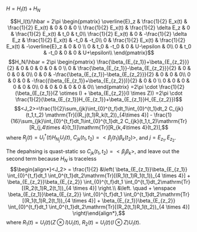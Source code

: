 
$H=H_I(t) + H_N$

$$H_I(t)/\hbar = 2\pi
\begin{pmatrix}
\overline{E}_z  & \frac{1}{2} E_x(t) & \frac{1}{2} E_x(t) & 0 & 0 & 0 \\
\frac{1}{2} E_x(t) & \frac{1}{2} \delta E_z & 0 & \frac{1}{2} E_x(t) & t_0 & t_0\\
\frac{1}{2} E_x(t) & 0 & -\frac{1}{2} \delta E_z & \frac{1}{2} E_x(t) & -t_0 & -t_0\\
0 & \frac{1}{2} E_x(t) & \frac{1}{2} E_x(t) & -\overline{E}_z & 0 & 0 \\
0 & t_0 & -t_0 & 0 & U-\epsilon & 0\\
0 & t_0 & -t_0 & 0 & 0 & U+\epsilon\\
\end{pmatrix}$$
$$H_N/\hbar = 2\pi
\begin{pmatrix}
\frac{\beta_{E_{z_1}}+\beta_{E_{z_2}}}{2}  & 0 & 0 & 0 & 0 & 0 \\
0 & \frac{\beta_{E_{z_1}}-\beta_{E_{z_2}}}{2} & 0 & 0 & 0 & 0\\
0 & 0 & -\frac{\beta_{E_{z_1}}-\beta_{E_{z_2}}}{2}  & 0 & 0 & 0\\
0 & 0 & 0 & -\frac{(\beta_{E_{z_1}}+\beta_{E_{z_2}})}{2} & 0 & 0 \\
0 & 0 & 0 & 0 & 0 & 0\\
0 & 0 & 0 & 0 & 0 & 0\\
\end{pmatrix}
=2\pi \cdot \frac{1}{2}(\beta_{E_{z_1}}(Z \otimes I) + \beta_{E_{z_2}}(I \times Z))
=2\pi \cdot \frac{1}{2}(\beta_{E_{z_1}}H_{E_{z_1}}+\beta_{E_{z_1}}H_{E_{z_2}})$$
$$<J_2>=\frac{1}{2}\sum_{jk}\int_{0}^{t_f}dt_1\int_{0}^{t_1}dt_2 C_{jk}(t_1,t_2) \mathrm{Tr}[(R_j(t_1)R_k(t_2))_{4\times 4}] - \frac{1}{16}\sum_{jk}\int_{0}^{t_f}dt_1\int_{0}^{t_1}dt_2 C_{jk}(t_1,t_2)\mathrm{Tr}[R_{j,4\times 4}(t_1)]\mathrm{Tr}[R_{k,4\times 4}(t_2)],$$
where $R_j(t)=U_I^{\dagger}(t)H_{N_j} U_I(t)$, $C_{jk}(t_1,t_2)=<\beta_{j}(t_1)\beta_{k}(t_2)>$, and $j = E_{z_1}, E_{z_2}$.

The depahsing is quast-static so $C_{jk}(t_1,t_2)=<\beta_j\beta_k>$, and leave out the second term because $H_N$ is traceless
$$\begin{align*}<J_2> = \frac{1}{2} &\left( \beta_{E_{z_1}}\beta_{E_{z_1}} \int_{0}^{t_f}dt_1 \int_0^{t_1}dt_2\mathrm{Tr}[(R_1(t_1)R_1(t_1))_{4 \times 4}] + \beta_{E_{z_2}}\beta_{E_{z_2}} \int_{0}^{t_f}dt_1 \int_0^{t_1}dt_2\mathrm{Tr}[(R_2(t_1)R_2(t_1))_{4 \times 4}] \right.\\
&\left. \quad + \enspace \beta_{E_{z_1}}\beta_{E_{z_2}} \int_{0}^{t_f}dt_1 \int_0^{t_1}dt_2\mathrm{Tr}[(R_1(t_1)R_2(t_1))_{4 \times 4}] + \beta_{E_{z_1}}\beta_{E_{z_2}} \int_{0}^{t_f}dt_1 \int_0^{t_1}dt_2\mathrm{Tr}[(R_2(t_1)R_1(t_2))_{4 \times 4}] \right)\end{align*},$$
where $R_1(t)=U_I(t) (Z \otimes I) U_I(t)$, $R_2(t)=U_I(t) (I \otimes Z) U_I(t)$.